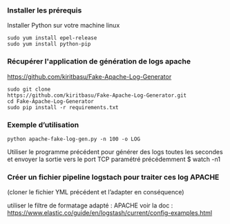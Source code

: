 ### Installer les prérequis

Installer Python sur votre machine linux

```
sudo yum install epel-release
sudo yum install python-pip
```

###  Récupérer l'application de génération de logs apache 

https://github.com/kiritbasu/Fake-Apache-Log-Generator

```
sudo git clone
https://github.com/kiritbasu/Fake-Apache-Log-Generator.git
cd Fake-Apache-Log-Generator
sudo pip install -r requirements.txt
```

###  Exemple d’utilisation
```
python apache-fake-log-gen.py -n 100 -o LOG
```

Utiliser le programme précédent pour générer des logs toutes les secondes et envoyer la sortie vers le port TCP paramétré précédemment
$ watch -n1 <votre-commande>

### Créer un fichier pipeline logstach pour traiter ces log APACHE 
(cloner le fichier YML précédent et l’adapter en conséquence)

utiliser le filtre de formatage adapté : APACHE
voir la doc : https://www.elastic.co/guide/en/logstash/current/config-examples.html



